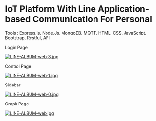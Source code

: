 # IoT Platform With Line Application-based Communication For Personal

Tools : Express.js, Node.Js, MongoDB, MQTT, HTML, CSS, JavaScript, Bootstrap, Restful, API

Login Page

[![LINE-ALBUM-web-3.jpg](https://i.postimg.cc/cCwcjVNk/LINE-ALBUM-web-3.jpg)](https://postimg.cc/XBNFB1q9)

Control Page

[![LINE-ALBUM-web-1.jpg](https://i.postimg.cc/Dz44B1hB/LINE-ALBUM-web-1.jpg)](https://postimg.cc/QBsMM9HT)

Sidebar

[![LINE-ALBUM-web-0.jpg](https://i.postimg.cc/8kdHDgvN/LINE-ALBUM-web-0.jpg)](https://postimg.cc/8s5WB3w0)

Graph Page

[![LINE-ALBUM-web.jpg](https://i.postimg.cc/1zZXy2w1/LINE-ALBUM-web.jpg)](https://postimg.cc/HrBd2S66)
